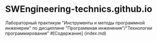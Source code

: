 # SWEngineering-technics.github.io
Лабораторный практикум "Инструменты и методы программной инженерии"
по дисциплине "Программная инженения"/"Технологии программирования"
#[Содержание] (index.md)
